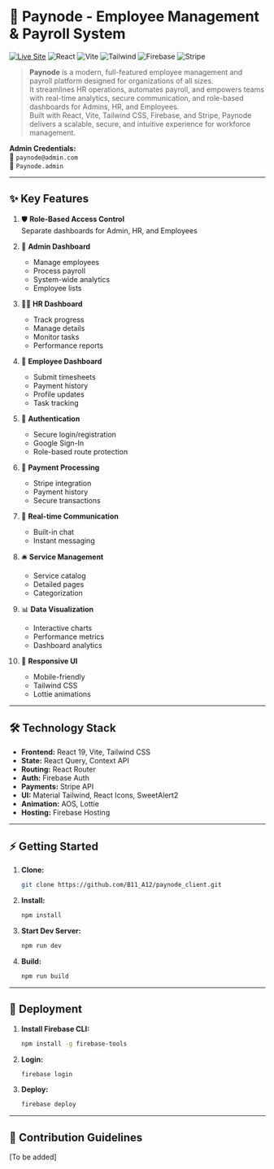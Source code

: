 # 🚀 Paynode - Employee Management & Payroll System

[![Live Site](https://img.shields.io/badge/Live%20Site-PayNode-blue?logo=firefox-browser)](https://paynode-2025.web.app)
![React](https://img.shields.io/badge/React-19-blue?logo=react)
![Vite](https://img.shields.io/badge/Vite-Enabled-646cff?logo=vite)
![Tailwind](https://img.shields.io/badge/Tailwind-CSS-38bdf8?logo=tailwindcss)
![Firebase](https://img.shields.io/badge/Firebase-Hosting-ffca28?logo=firebase)
![Stripe](https://img.shields.io/badge/Stripe-Payments-635bff?logo=stripe)

> **Paynode** is a modern, full-featured employee management and payroll platform designed for organizations of all sizes.  
> It streamlines HR operations, automates payroll, and empowers teams with real-time analytics, secure communication, and role-based dashboards for Admins, HR, and Employees.  
> Built with React, Vite, Tailwind CSS, Firebase, and Stripe, Paynode delivers a scalable, secure, and intuitive experience for workforce management.

**Admin Credentials:**  
📧 `paynode@admin.com`  
🔑 `Paynode.admin`

---

## ✨ Key Features

1. 🛡️ **Role-Based Access Control**  
   Separate dashboards for Admin, HR, and Employees

2. 👑 **Admin Dashboard**

   - Manage employees
   - Process payroll
   - System-wide analytics
   - Employee lists

3. 🧑‍💼 **HR Dashboard**

   - Track progress
   - Manage details
   - Monitor tasks
   - Performance reports

4. 👷 **Employee Dashboard**

   - Submit timesheets
   - Payment history
   - Profile updates
   - Task tracking

5. 🔐 **Authentication**

   - Secure login/registration
   - Google Sign-In
   - Role-based route protection

6. 💸 **Payment Processing**

   - Stripe integration
   - Payment history
   - Secure transactions

7. 💬 **Real-time Communication**

   - Built-in chat
   - Instant messaging

8. 🛎️ **Service Management**

   - Service catalog
   - Detailed pages
   - Categorization

9. 📊 **Data Visualization**

   - Interactive charts
   - Performance metrics
   - Dashboard analytics

10. 📱 **Responsive UI**
    - Mobile-friendly
    - Tailwind CSS
    - Lottie animations

---

## 🛠️ Technology Stack

- **Frontend:** React 19, Vite, Tailwind CSS
- **State:** React Query, Context API
- **Routing:** React Router
- **Auth:** Firebase Auth
- **Payments:** Stripe API
- **UI:** Material Tailwind, React Icons, SweetAlert2
- **Animation:** AOS, Lottie
- **Hosting:** Firebase Hosting

---

## ⚡ Getting Started

1. **Clone:**
   ```bash
   git clone https://github.com/B11_A12/paynode_client.git
   ```
2. **Install:**
   ```bash
   npm install
   ```
3. **Start Dev Server:**
   ```bash
   npm run dev
   ```
4. **Build:**
   ```bash
   npm run build
   ```

---

## 🚀 Deployment

1. **Install Firebase CLI:**
   ```bash
   npm install -g firebase-tools
   ```
2. **Login:**
   ```bash
   firebase login
   ```
3. **Deploy:**
   ```bash
   firebase deploy
   ```

---

## 🤝 Contribution Guidelines

[To be added]
